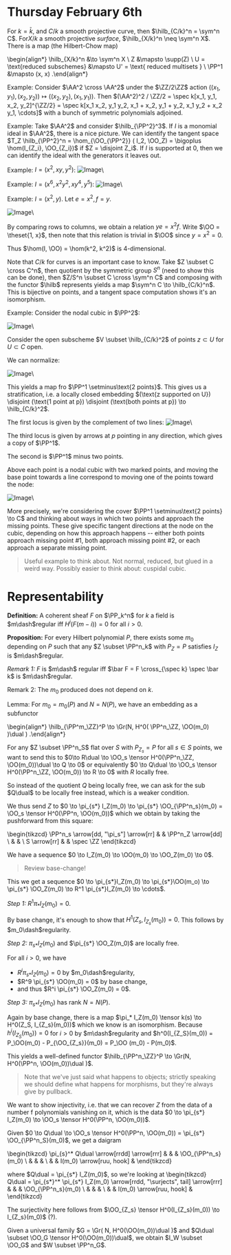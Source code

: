# Thursday February 6th

For $k=\bar k$, and $C/k$ a smooth projective curve, then $\hilb_{C/k}^n = \sym^n C$.
For$X/k$ a smooth projective  *surface*, $\hilb_{X/k}^n \neq \sym^n X$.
There is a map (the Hilbert-Chow map)

\begin{align*}
\hilb_{X/k}^n &\to \sym^n X \\
Z &\mapsto \supp(Z) \\
U  = \text{reduced subschemes} &\mapsto U' = \text{ reduced multisets } \\
\PP^1 &\mapsto (x, x)
.\end{align*}


Example:
Consider $\AA^2 \cross \AA^2$ under the $\ZZ/2\ZZ$ action $( (x_1, y_1), (x_2, y_2)) \mapsto ((x_2, y_2), (x_1, y_1))$.
Then $(\AA^2)^2 / \ZZ/2 = \spec k[x_1, y_1, x_2, y_2]^{\ZZ/2} = \spec k[x_1 x_2, y_1 y_2, x_1 + x_2, y_1 + y_2, x_1 y_2 + x_2 y_1, \cdots]$ with a bunch of symmetric polynomials adjoined.

Example:
Take $\AA^2$ and consider $\hilb_{\PP^2}^3$.
If $I$ is a monomial ideal in $\AA^2$, there is a nice picture.
We can identify the tangent space $T_Z \hilb_{\PP^2}^n = \hom_{\OO_{\PP^2}} ( I_2, \OO_Z) = \bigoplus \hom(I_{Z_i}, \OO_{Z_i})$ if $Z = \disjoint Z_i$.
If $I$ is supported at 0, then we can identify the ideal with the generators it leaves out.

Example: $I = (x^2, xy, y^2)$:
![Image](figures/2020-02-06-12:48.png)\

Example: $I = (x^6, x^2y^2, xy^4, y^5)$:
![Image](figures/2020-02-06-12:49.png)\

Example: $I = (x^2, y)$.
Let $e=x^2, f = y$.

![Image](figures/2020-02-06-12:54.png)\

By comparing rows to columns, we obtain a relation $ye = x^2 f$.
Write $\OO = \theset{1, x}$, then note that this relation is trivial in $\OO$ since $y=x^2=0$.

Thus $\hom(I, \OO) = \hom(k^2, k^2)$ is 4-dimensional.

Note that $C/k$ for curves is an important case to know.
Take $Z \subset C \cross C^n$, then quotient by the symmetric group $S^n$ (need to show this can be done), then $Z/S^n \subset C \cross \sym^n C$ and composing with the functor $\hilb$ represents yields a map $\sym^n C \to \hilb_{C/k}^n$.
This is bijective on points, and a tangent space computation shows it's an isomorphism.

Example:
Consider the nodal cubic in $\PP^2$:

![Image](figures/2020-02-06-13:01.png)\

Consider the open subscheme $V \subset \hilb_{C/k}^2$ of points $z \subset U$ for $U \subset C$ open.

We can normalize:

![Image](figures/2020-02-06-13:03.png)\

This yields a map fro $\PP^1 \setminus\text{2 points}$.
This gives us a stratification, i.e. a locally closed embedding $(\text{z supported on U}) \disjoint (\text{1 point at p}) \disjoint (\text{both points at p}) \to \hilb_{C/k}^2$.

The first locus is given by the complement of two lines:
![Image](figures/2020-02-06-13:08.png)\

The third locus is given by arrows at $p$ pointing in any direction, which gives a copy of $\PP^1$.

The second is $\PP^1$ minus two points.

Above each point is a nodal cubic with two marked points, and moving the base point towards a line correspond to moving one of the points toward the node:

![Image](figures/2020-02-06-13:11.png)\

More precisely, we're considering the cover $\PP^1 \setminus\text{2 points} \to C$ and thinking about ways in which two points and approach the missing points.
These give specific tangent directions at the node on the cubic, depending on how this approach happens -- either both points approach missing point #1, both approach missing point #2, or each approach a separate missing point.

> Useful example to think about. Not normal, reduced, but glued in a weird way.
> Possibly easier to think about: cuspidal cubic.

# Representability

**Definition:**
A coherent sheaf $F$ on $\PP_k^n$ for $k$ a field is $m\dash$regular iff $H^i(F(m-i)) = 0$ for all $i> 0$.

**Proposition:**
For every Hilbert polynomial $P$, there exists some $m_0$ depending on $P$  such that any $Z \subset \PP^n_k$ with $P_Z = P$ satisfies $I_Z$ is $m\dash$regular.

*Remark 1:*
$F$ is $m\dash$ regular iff $\bar F = F \cross_{\spec k} \spec \bar k$ is $m\dash$regular.

Remark 2:
The $m_0$ produced does not depend on $k$.

Lemma:
For $m_0 = m_0(P)$ and $N = N(P)$, we have an embedding as a subfunctor

\begin{align*}
\hilb_{\PP^m_\ZZ}^P \to \Gr(N, H^0( \PP^n_\ZZ, \OO(m_0)  )\dual )
.\end{align*}


For any $Z \subset \PP^n_S$ flat over $S$ with $P_{Z_s} = P$ for all $s\in S$ points, we want to send this to
$0\to R\dual \to \OO_s \tensor H^0(\PP^n_\ZZ, \OO(m_0))\dual \to Q \to 0$ or equivalently
$0 \to Q\dual \to \OO_s \tensor H^0(\PP^n_\ZZ, \OO(m_0)) \to R \to 0$
with $R$ locally free.


So instead of the quotient $Q$ being locally free, we can ask for the sub $Q\dual$ to be locally free instead, which is a weaker condition.

We thus send $Z$ to $0 \to \pi_{s*} I_Z(m_0) \to \pi_{s*} \OO_{\PP^n_s}(m_0) = \OO_s \tensor H^0(\PP^n, \OO(m_0))$ which we obtain by taking the pushforward from this square:

\begin{tikzcd}
\PP^n_s \arrow[dd, "\pi_s"] \arrow[rr] &  & \PP^n_Z \arrow[dd] \\
                                       &  &                    \\
S \arrow[rr]                           &  & \spec \ZZ
\end{tikzcd}

We have a sequence $0 \to I_Z(m_0) \to \OO(m_0) \to \OO_Z(m_0) \to 0$.

> Review base-change!

This we get a sequence $0 \to \pi_{s*}I_Z(m_0) \to \pi_{s*}\OO(m_o) \to \pi_{s*} \OO_Z(m_0) \to R^1 \pi_{s*}I_Z(m_0) \to \cdots$.

*Step 1:*
$R^1\pi_* I_Z(m_0) = 0$.

By base change, it's enough to show that $H^1(Z_s, I_{Z_s}(m_0)) = 0$.
This follows by $m_0\dash$regularity.

*Step 2:*
$\pi_{s*}I_Z(m_0)$ and $\pi_{s*} \OO_Z(m_0)$ are locally free.

For all $i>0$, we have

- $R^i \pi_{s*} I_Z(m_0) = 0$ by $m_0\dash$regularity,
- $R^9 \pi_{s*} \OO(m_0) = 0$ by base change,
- and thus $R^i \pi_{s*} \OO_Z(m_0) = 0$.

*Step 3:*
$\pi_{s*}I_Z(m_0)$ has rank $N = N(P)$.

Again by base change, there is a map $\pi_* I_Z(m_0) \tensor k(s) \to H^0(Z_S, I_{Z_s}(m_0))$ which we know is an isomorphism.
Because $h^i ( I_{Z_S}(m_0) ) = 0$ for $i>0$ by $m\dash$regularity and $h^0(I_{Z_S}(m_0)) = P_\OO(m_0) - P_{\OO_{Z_s}}(m_0) = P_\OO (m_0) - P(m_0)$.

This yields a well-defined functor $\hilb_{\PP^n_\ZZ}^P \to \Gr(N, H^0(\PP^n, \OO(m_0))\dual )$.

> Note that we've just said what happens to objects; strictly speaking we should define what happens for morphisms, but they're always give by pullback.

We want to show injectivity, i.e. that we can recover $Z$ from the data of a number f polynomials vanishing on it, which is the data $0 \to \pi_{s*} I_Z(m_0) \to \OO_s \tensor H^0(\PP^n, \OO(m_0))$.

Given $0 \to Q\dual \to \OO_s \tensor H^0(\PP^n, \OO(m_0)) = \pi_{s*} \OO_{\PP^n_S}(m_0)$, we get a daigram

\begin{tikzcd}
\pi_{s}^* Q\dual \arrow[rrdd] \arrow[rrr] &  &                          & \OO_{\PP^n_s}(m_0) \\
                                          &  &                          &                    \\
                                          &  & I(m_0) \arrow[ruu, hook] &
\end{tikzcd}

where $Q\dual = \pi_{s*} I_Z(m_0)$, so we're looking at
\begin{tikzcd}
Q\dual = \pi_{s*}^* \pi_{s*} I_Z(m_0) \arrow[rrdd, "\surjects", tail] \arrow[rrr] &  &                          & \OO_{\PP^n_s}(m_0) \\
                                                                                  &  &                          &                    \\
                                                                                  &  & I(m_0) \arrow[ruu, hook] &
\end{tikzcd}

The surjectivity here follows from $\OO_{Z_s} \tensor H^0(I_{Z_s}(m_0)) \to I_{Z_s}(m_0)$ (?).

Given a universal family $G = \Gr( N, H^0(\OO(m_0))\dual )$ and $Q\dual \subset \OO_G \tensor H^0(\OO(m_0))\dual$, we obtain $I_W \subset \OO_G$ and $W \subset \PP^n_G$.
